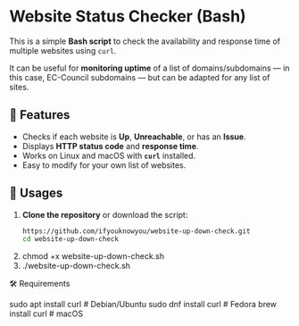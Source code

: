 # Website Status Checker (Bash)

This is a simple **Bash script** to check the availability and response time of multiple websites using `curl`.

It can be useful for **monitoring uptime** of a list of domains/subdomains — in this case, EC-Council subdomains — but can be adapted for any list of sites.


## 📌 Features

- Checks if each website is **Up**, **Unreachable**, or has an **Issue**.
- Displays **HTTP status code** and **response time**.
- Works on Linux and macOS with **`curl`** installed.
- Easy to modify for your own list of websites.


## 📂 Usages

1. **Clone the repository** or download the script:
   ```bash
   https://github.com/ifyouknowyou/website-up-down-check.git
   cd website-up-down-check

2. chmod +x website-up-down-check.sh
3. ./website-up-down-check.sh


🛠️ Requirements

  sudo apt install curl   # Debian/Ubuntu
  sudo dnf install curl   # Fedora
  brew install curl       # macOS
